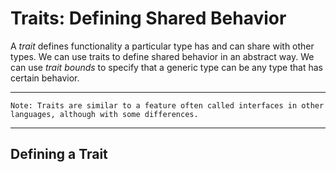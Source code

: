 # Traits: Defining Shared Behavior

A *trait* defines functionality a particular type has and can share with other types. We can use traits to define shared behavior in an abstract way. We can use *trait bounds* to specify that a generic type can be any type that has certain behavior.

----------

`Note: Traits are similar to a feature often called interfaces in other languages, although with some differences.
`

----------


## Defining a Trait